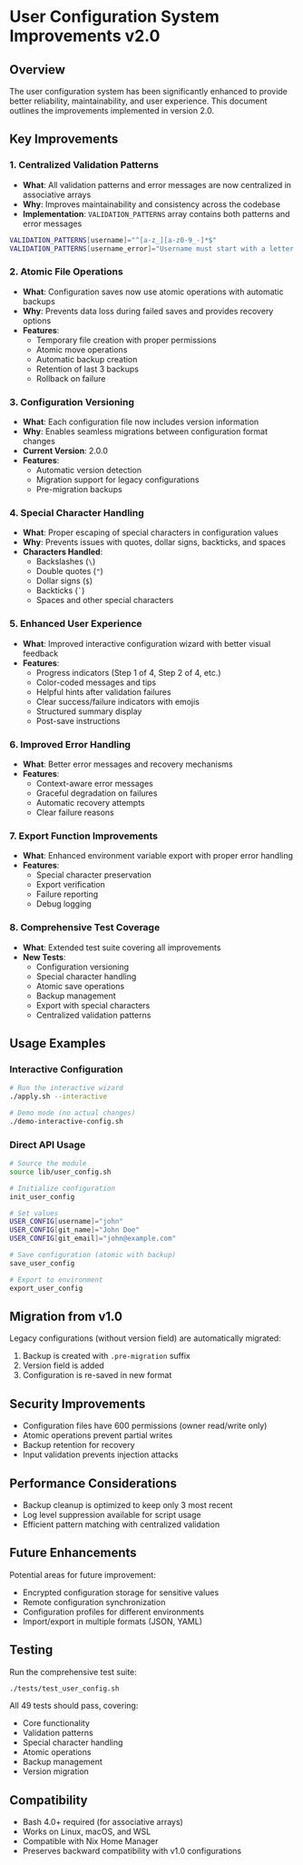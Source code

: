 # User Configuration System Improvements v2.0

## Overview
The user configuration system has been significantly enhanced to provide better reliability, maintainability, and user experience. This document outlines the improvements implemented in version 2.0.

## Key Improvements

### 1. Centralized Validation Patterns
- **What**: All validation patterns and error messages are now centralized in associative arrays
- **Why**: Improves maintainability and consistency across the codebase
- **Implementation**: `VALIDATION_PATTERNS` array contains both patterns and error messages

```bash
VALIDATION_PATTERNS[username]="^[a-z_][a-z0-9_-]*$"
VALIDATION_PATTERNS[username_error]="Username must start with a letter..."
```

### 2. Atomic File Operations
- **What**: Configuration saves now use atomic operations with automatic backups
- **Why**: Prevents data loss during failed saves and provides recovery options
- **Features**:
  - Temporary file creation with proper permissions
  - Atomic move operations
  - Automatic backup creation
  - Retention of last 3 backups
  - Rollback on failure

### 3. Configuration Versioning
- **What**: Each configuration file now includes version information
- **Why**: Enables seamless migrations between configuration format changes
- **Current Version**: 2.0.0
- **Features**:
  - Automatic version detection
  - Migration support for legacy configurations
  - Pre-migration backups

### 4. Special Character Handling
- **What**: Proper escaping of special characters in configuration values
- **Why**: Prevents issues with quotes, dollar signs, backticks, and spaces
- **Characters Handled**:
  - Backslashes (`\`)
  - Double quotes (`"`)
  - Dollar signs (`$`)
  - Backticks (`` ` ``)
  - Spaces and other special characters

### 5. Enhanced User Experience
- **What**: Improved interactive configuration wizard with better visual feedback
- **Features**:
  - Progress indicators (Step 1 of 4, Step 2 of 4, etc.)
  - Color-coded messages and tips
  - Helpful hints after validation failures
  - Clear success/failure indicators with emojis
  - Structured summary display
  - Post-save instructions

### 6. Improved Error Handling
- **What**: Better error messages and recovery mechanisms
- **Features**:
  - Context-aware error messages
  - Graceful degradation on failures
  - Automatic recovery attempts
  - Clear failure reasons

### 7. Export Function Improvements
- **What**: Enhanced environment variable export with proper error handling
- **Features**:
  - Special character preservation
  - Export verification
  - Failure reporting
  - Debug logging

### 8. Comprehensive Test Coverage
- **What**: Extended test suite covering all improvements
- **New Tests**:
  - Configuration versioning
  - Special character handling
  - Atomic save operations
  - Backup management
  - Export with special characters
  - Centralized validation patterns

## Usage Examples

### Interactive Configuration
```bash
# Run the interactive wizard
./apply.sh --interactive

# Demo mode (no actual changes)
./demo-interactive-config.sh
```

### Direct API Usage
```bash
# Source the module
source lib/user_config.sh

# Initialize configuration
init_user_config

# Set values
USER_CONFIG[username]="john"
USER_CONFIG[git_name]="John Doe"
USER_CONFIG[git_email]="john@example.com"

# Save configuration (atomic with backup)
save_user_config

# Export to environment
export_user_config
```

## Migration from v1.0
Legacy configurations (without version field) are automatically migrated:
1. Backup is created with `.pre-migration` suffix
2. Version field is added
3. Configuration is re-saved in new format

## Security Improvements
- Configuration files have 600 permissions (owner read/write only)
- Atomic operations prevent partial writes
- Backup retention for recovery
- Input validation prevents injection attacks

## Performance Considerations
- Backup cleanup is optimized to keep only 3 most recent
- Log level suppression available for script usage
- Efficient pattern matching with centralized validation

## Future Enhancements
Potential areas for future improvement:
- Encrypted configuration storage for sensitive values
- Remote configuration synchronization
- Configuration profiles for different environments
- Import/export in multiple formats (JSON, YAML)

## Testing
Run the comprehensive test suite:
```bash
./tests/test_user_config.sh
```

All 49 tests should pass, covering:
- Core functionality
- Validation patterns
- Special character handling
- Atomic operations
- Backup management
- Version migration

## Compatibility
- Bash 4.0+ required (for associative arrays)
- Works on Linux, macOS, and WSL
- Compatible with Nix Home Manager
- Preserves backward compatibility with v1.0 configurations